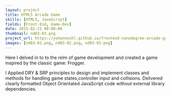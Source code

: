 ```yaml
---
layout: project
title: HTML5 Arcade Game
skills: [HTML5, JavaScript]
fields: [Front-End, Game-Dev]
date: 2015-02-21 00:00:00
thumbnail: nd03-03.png
project_url: https://yohanneshl.github.io/frontend-nanodegree-arcade-game
images: [nd03-01.png, nd03-02.png, nd03-03.png]
---
```




Here I delved in to to the relm of game development and created a game inspired by the classic game: Frogger.

I Applied DRY & SRP principles to design and implement classes and methods for handling game states,controller input and collisions. Delivered clearly formatted Object Orientated JavaScript code without external library dependencies.

